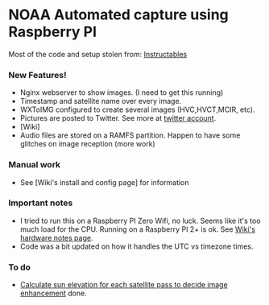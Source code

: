 # NOAA Automated capture using Raspberry PI
Most of the code and setup stolen from: [Instructables](https://www.instructables.com/id/Raspberry-Pi-NOAA-Weather-Satellite-Receiver/)

### New Features!
  - Nginx webserver to show images. (I need to get this running)
  - Timestamp and satellite name over every image.
  - WXToIMG configured to create several images (HVC,HVCT,MCIR, etc).
  - Pictures are posted to Twitter. See more at [twitter account](https://twitter.com/).
  - [Wiki] 
  - Audio files are stored on a RAMFS partition. Happen to have some glitches on image reception (more work)

### Manual work
  - See [Wiki's install and config page] for information

### Important notes
  - I tried to run this on a Raspberry PI Zero Wifi, no luck. Seems like it's too much load for the CPU. Running on a Raspberry PI 2+ is ok. See [Wiki's hardware notes page](https://github.com/reynico/raspberry-noaa/wiki/Hardware-notes).
  - Code was a bit updated on how it handles the UTC vs timezone times.

### To do
  - [Calculate sun elevation for each satellite pass to decide image enhancement](https://github.com/reynico/raspberry-noaa/commit/e21abc616b289a768129006863e48f0c815814b9) done.
